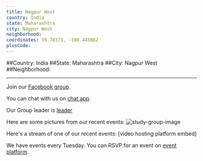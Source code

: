 ```yaml
---
title: Nagpur West
country: India
state: Maharashtra
city: Nagpur West
neighborhood: 
coordinates: 39.78373, -100.445882
plusCode:
---
```


##Country: India
##State: Maharashtra
##City: Nagpur West
##Neighborhood: 
*****
Join our [Facebook group](https://www.facebook.com/groups/298699247157717).

You can chat with us on [chat app]().

Our Group leader is [leader]()

Here are some pictures from our recent events:
![study-group-image]()

Here's a stream of one of our recent events:
[video hosting platform embed]

We have events every Tuesday. You can RSVP for an event on [event platform]().
